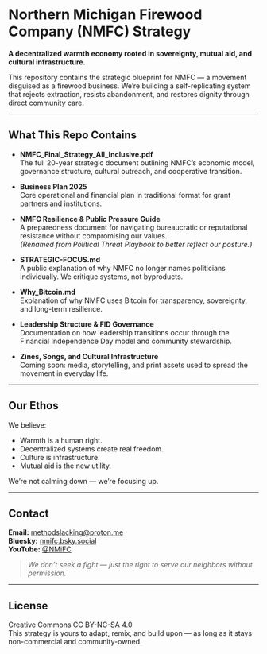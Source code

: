 # Northern Michigan Firewood Company (NMFC) Strategy

**A decentralized warmth economy rooted in sovereignty, mutual aid, and cultural infrastructure.**

This repository contains the strategic blueprint for NMFC — a movement disguised as a firewood business. We’re building a self-replicating system that rejects extraction, resists abandonment, and restores dignity through direct community care.

---

## What This Repo Contains

- **NMFC_Final_Strategy_All_Inclusive.pdf**  
  The full 20-year strategic document outlining NMFC’s economic model, governance structure, cultural outreach, and cooperative transition.

- **Business Plan 2025**  
  Core operational and financial plan in traditional format for grant partners and institutions.

- **NMFC Resilience & Public Pressure Guide**  
  A preparedness document for navigating bureaucratic or reputational resistance without compromising our values.  
  *(Renamed from Political Threat Playbook to better reflect our posture.)*

- **STRATEGIC-FOCUS.md**  
  A public explanation of why NMFC no longer names politicians individually. We critique systems, not byproducts.

- **Why_Bitcoin.md**  
  Explanation of why NMFC uses Bitcoin for transparency, sovereignty, and long-term resilience.

- **Leadership Structure & FID Governance**  
  Documentation on how leadership transitions occur through the Financial Independence Day model and community stewardship.

- **Zines, Songs, and Cultural Infrastructure**  
  Coming soon: media, storytelling, and print assets used to spread the movement in everyday life.

---

## Our Ethos

We believe:

- Warmth is a human right.  
- Decentralized systems create real freedom.  
- Culture is infrastructure.  
- Mutual aid is the new utility.

We’re not calming down — we’re focusing up.

---

## Contact

**Email:** methodslacking@proton.me  
**Bluesky:** [nmifc.bsky.social](https://bsky.app/profile/nmifc.bsky.social)  
**YouTube:** [@NMiFC](https://youtube.com/@nmifc)

> *We don’t seek a fight — just the right to serve our neighbors without permission.*

---

## License

Creative Commons CC BY-NC-SA 4.0  
This strategy is yours to adapt, remix, and build upon — as long as it stays non-commercial and community-owned.
